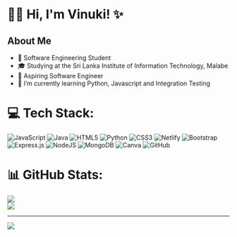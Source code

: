 # 👋🏼 Hi, I'm Vinuki! ✨

## About Me
- 📖 Software Engineering Student
- 🎓 Studying at the Sri Lanka Institute of Information Technology, Malabe <br>
- 💼 Aspiring Software Engineer
- 🌱 I’m currently learning Python, Javascript and Integration Testing<br>


# 💻 Tech Stack:
![JavaScript](https://img.shields.io/badge/javascript-%23323330.svg?style=for-the-badge&logo=javascript&logoColor=%23F7DF1E) ![Java](https://img.shields.io/badge/java-%23ED8B00.svg?style=for-the-badge&logo=openjdk&logoColor=white) ![HTML5](https://img.shields.io/badge/html5-%23E34F26.svg?style=for-the-badge&logo=html5&logoColor=white) ![Python](https://img.shields.io/badge/python-3670A0?style=for-the-badge&logo=python&logoColor=ffdd54) ![CSS3](https://img.shields.io/badge/css3-%231572B6.svg?style=for-the-badge&logo=css3&logoColor=white) ![Netlify](https://img.shields.io/badge/netlify-%23000000.svg?style=for-the-badge&logo=netlify&logoColor=#00C7B7) ![Bootstrap](https://img.shields.io/badge/bootstrap-%238511FA.svg?style=for-the-badge&logo=bootstrap&logoColor=white) ![Express.js](https://img.shields.io/badge/express.js-%23404d59.svg?style=for-the-badge&logo=express&logoColor=%2361DAFB) ![NodeJS](https://img.shields.io/badge/node.js-6DA55F?style=for-the-badge&logo=node.js&logoColor=white) ![MongoDB](https://img.shields.io/badge/MongoDB-%234ea94b.svg?style=for-the-badge&logo=mongodb&logoColor=white) ![Canva](https://img.shields.io/badge/Canva-%2300C4CC.svg?style=for-the-badge&logo=Canva&logoColor=white) ![GitHub](https://img.shields.io/badge/github-%23121011.svg?style=for-the-badge&logo=github&logoColor=white)

# 📊 GitHub Stats:
<!-- 
![](https://github-readme-stats.vercel.app/api?username=it21813702&theme=dark&hide_border=false&include_all_commits=false&count_private=false)<br/>  -->
![](https://github-readme-streak-stats.herokuapp.com/?user=it21813702&theme=dark&hide_border=false)<br/>
![](https://github-readme-stats.vercel.app/api/top-langs/?username=it21813702&theme=dark&hide_border=false&include_all_commits=false&count_private=false&layout=compact)

---
[![](https://visitcount.itsvg.in/api?id=it21813702&icon=7&color=0)](https://visitcount.itsvg.in)

<!-- Proudly created with GPRM ( https://gprm.itsvg.in ) -->
